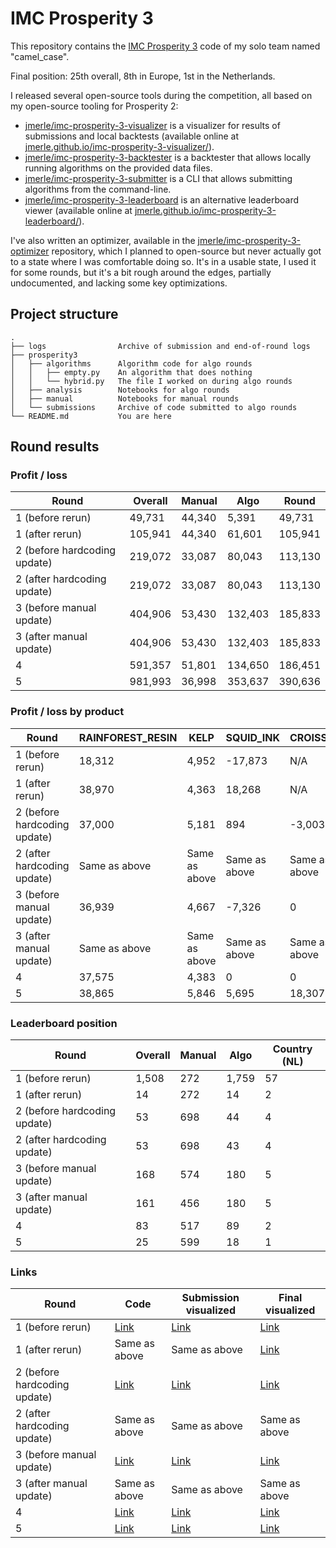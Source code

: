 # IMC Prosperity 3

This repository contains the [IMC Prosperity 3](https://prosperity.imc.com/) code of my solo team named "camel_case".

Final position: 25th overall, 8th in Europe, 1st in the Netherlands.

I released several open-source tools during the competition, all based on my open-source tooling for Prosperity 2:
- [jmerle/imc-prosperity-3-visualizer](https://github.com/jmerle/imc-prosperity-3-visualizer) is a visualizer for results of submissions and local backtests (available online at [jmerle.github.io/imc-prosperity-3-visualizer/](https://jmerle.github.io/imc-prosperity-3-visualizer/)).
- [jmerle/imc-prosperity-3-backtester](https://github.com/jmerle/imc-prosperity-3-backtester) is a backtester that allows locally running algorithms on the provided data files.
- [jmerle/imc-prosperity-3-submitter](https://github.com/jmerle/imc-prosperity-3-submitter) is a CLI that allows submitting algorithms from the command-line.
- [jmerle/imc-prosperity-3-leaderboard](https://github.com/jmerle/imc-prosperity-3-leaderboard) is an alternative leaderboard viewer (available online at [jmerle.github.io/imc-prosperity-3-leaderboard/](https://jmerle.github.io/imc-prosperity-3-leaderboard/)).

I've also written an optimizer, available in the [jmerle/imc-prosperity-3-optimizer](https://github.com/jmerle/imc-prosperity-3-optimizer) repository, which I planned to open-source but never actually got to a state where I was comfortable doing so. It's in a usable state, I used it for some rounds, but it's a bit rough around the edges, partially undocumented, and lacking some key optimizations.

## Project structure

```
.
├── logs                Archive of submission and end-of-round logs
├── prosperity3
│   ├── algorithms      Algorithm code for algo rounds
│   │   ├── empty.py    An algorithm that does nothing
│   │   └── hybrid.py   The file I worked on during algo rounds
│   ├── analysis        Notebooks for algo rounds
│   ├── manual          Notebooks for manual rounds
│   └── submissions     Archive of code submitted to algo rounds
└── README.md           You are here
```

## Round results

### Profit / loss

| Round | Overall | Manual | Algo | Round |
|-|-|-|-|-|
| 1 (before rerun) | 49,731 | 44,340 | 5,391 | 49,731 |
| 1 (after rerun) | 105,941 | 44,340 | 61,601 | 105,941 |
| 2 (before hardcoding update) | 219,072 | 33,087 | 80,043 | 113,130 |
| 2 (after hardcoding update) | 219,072 | 33,087 | 80,043 | 113,130 |
| 3 (before manual update) | 404,906 | 53,430 | 132,403 | 185,833 |
| 3 (after manual update) | 404,906 | 53,430 | 132,403 | 185,833 |
| 4 | 591,357 | 51,801 | 134,650 | 186,451 |
| 5 | 981,993 | 36,998 | 353,637 | 390,636 |

### Profit / loss by product

| Round | RAINFOREST_RESIN | KELP | SQUID_INK | CROISSANTS | JAMS | DJEMBES | PICNIC_BASKET1 | PICNIC_BASKET2 | VOLCANIC_ROCK | VOLCANIC_ROCK_VOUCHER_9500 | VOLCANIC_ROCK_VOUCHER_9750 | VOLCANIC_ROCK_VOUCHER_10000 | VOLCANIC_ROCK_VOUCHER_10250 | VOLCANIC_ROCK_VOUCHER_10500 | MAGNIFICENT_MACARONS |
|-|-|-|-|-|-|-|-|-|-|-|-|-|-|-|-|
| 1 (before rerun) | 18,312 | 4,952 | -17,873 | N/A | N/A | N/A | N/A | N/A | N/A | N/A | N/A | N/A | N/A | N/A | N/A |
| 1 (after rerun) | 38,970 | 4,363 | 18,268 | N/A | N/A | N/A | N/A | N/A | N/A | N/A | N/A | N/A | N/A | N/A | N/A |
| 2 (before hardcoding update) | 37,000 | 5,181 | 894 | -3,003 | 10,581 | -4,045 | 39,940 | -6,504 | N/A | N/A | N/A | N/A | N/A | N/A | N/A |
| 2 (after hardcoding update) | Same as above | Same as above | Same as above | Same as above | Same as above | Same as above | Same as above | Same as above | N/A | N/A | N/A | N/A | N/A | N/A | N/A |
| 3 (before manual update) | 36,939 | 4,667 | -7,326 | 0 | -34,429 | 0 | 13,912 | -5,964 | 105,806 | 24,176 | 14,334 | -11,632 | -6,595 | -1,485 | N/A |
| 3 (after manual update) | Same as above | Same as above | Same as above | Same as above | Same as above | Same as above | Same as above | Same as above | Same as above | Same as above | Same as above | Same as above | Same as above | Same as above | N/A |
| 4 | 37,575 | 4,383 | 0 | 0 | 0 | 0 | 14,790 | 0 | 48,195 | 26,414 | 27,482 | -18,349 | -5,840 | 0 | 0 |
| 5 | 38,865 | 5,846 | 5,695 | 18,307 | 0 | 0 | 6,010 | 0 | 109,744 | 29,976 | 30,601 | 28,517 | 5,727 | -2,677 | 77,028 |

### Leaderboard position

| Round | Overall | Manual | Algo | Country (NL) |
|-|-|-|-|-|
| 1 (before rerun) | 1,508 | 272 | 1,759 | 57 |
| 1 (after rerun) | 14 | 272 | 14 | 2 |
| 2 (before hardcoding update) | 53 | 698 | 44 | 4 |
| 2 (after hardcoding update) | 53 | 698 | 43 | 4 |
| 3 (before manual update) | 168 | 574 | 180 | 5 |
| 3 (after manual update) | 161 | 456 | 180 | 5 |
| 4 | 83 | 517 | 89 | 2 |
| 5 | 25 | 599 | 18 | 1 |

### Links

| Round | Code | Submission visualized | Final visualized |
|-|-|-|-|
| 1 (before rerun) | [Link](https://github.com/jmerle/imc-prosperity-3/blob/master/src/submissions/round1.py) | [Link](https://jmerle.github.io/imc-prosperity-3-visualizer/?open=https://raw.githubusercontent.com/jmerle/imc-prosperity-3/master/logs/round1-submission.log) | [Link](https://jmerle.github.io/imc-prosperity-3-visualizer/?open=https://raw.githubusercontent.com/jmerle/imc-prosperity-3/master/logs/round1-final-before-rerun.log) |
| 1 (after rerun) | Same as above | Same as above | [Link](https://jmerle.github.io/imc-prosperity-3-visualizer/?open=https://raw.githubusercontent.com/jmerle/imc-prosperity-3/master/logs/round1-final-after-rerun.log) |
| 2 (before hardcoding update) | [Link](https://github.com/jmerle/imc-prosperity-3/blob/master/src/submissions/round2.py) | [Link](https://jmerle.github.io/imc-prosperity-3-visualizer/?open=https://raw.githubusercontent.com/jmerle/imc-prosperity-3/master/logs/round2-submission.log) | [Link](https://jmerle.github.io/imc-prosperity-3-visualizer/?open=https://raw.githubusercontent.com/jmerle/imc-prosperity-3/master/logs/round2-final-before-rerun.log) |
| 2 (after hardcoding update) | Same as above | Same as above | Same as above |
| 3 (before manual update) | [Link](https://github.com/jmerle/imc-prosperity-3/blob/master/src/submissions/round3.py) | [Link](https://jmerle.github.io/imc-prosperity-3-visualizer/?open=https://raw.githubusercontent.com/jmerle/imc-prosperity-3/master/logs/round3-submission.log) | [Link](https://jmerle.github.io/imc-prosperity-3-visualizer/?open=https://raw.githubusercontent.com/jmerle/imc-prosperity-3/master/logs/round3-final.log) |
| 3 (after manual update) | Same as above | Same as above | Same as above |
| 4 | [Link](https://github.com/jmerle/imc-prosperity-3/blob/master/src/submissions/round4.py) | [Link](https://jmerle.github.io/imc-prosperity-3-visualizer/?open=https://raw.githubusercontent.com/jmerle/imc-prosperity-3/master/logs/round4-submission.log) | [Link](https://jmerle.github.io/imc-prosperity-3-visualizer/?open=https://raw.githubusercontent.com/jmerle/imc-prosperity-3/master/logs/round4-final.log) |
| 5 | [Link](https://github.com/jmerle/imc-prosperity-3/blob/master/src/submissions/round5.py) | [Link](https://jmerle.github.io/imc-prosperity-3-visualizer/?open=https://raw.githubusercontent.com/jmerle/imc-prosperity-3/master/logs/round5-submission.log) | [Link](https://jmerle.github.io/imc-prosperity-3-visualizer/?open=https://raw.githubusercontent.com/jmerle/imc-prosperity-3/master/logs/round5-final.log) |
